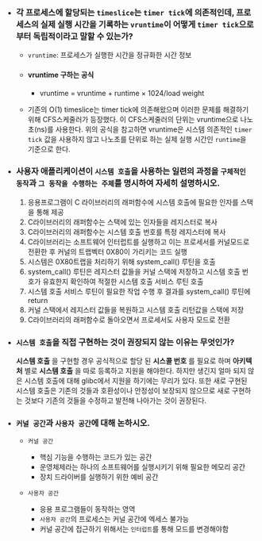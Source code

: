 - ### 각 프로세스에 할당되는 `timeslice`는 `timer tick`에 의존적인데, 프로세스의 실제 실행 시간을 기록하는 `vruntime`이 어떻게 `timer tick`으로부터 독립적이라고 말할 수 있는가?
    - `vruntime`: 프로세스가 실행한 시간을 정규화한 시간 정보

    - #### vruntime 구하는 공식
        - vruntime = vruntime + runtime × 1024/load weight
    
    - 기존의 O(1) timeslice는 timer tick에 의존해왔으며 이러한 문제를 해결하기 위해 CFS스케줄러가 등장했다. 이 CFS스케줄러의 단위는 vruntime으로 나노초(ns)를 사용한다. 위의 공식을 참고하면 vruntime은 시스템 의존적인 `timer tick` 값을 사용하지 않고 나노초를 단위로 하는 실제 실행 시간인 `runtime`을 기준으로 한다.

- ### 사용자 애플리케이션이 `시스템 호출`을 사용하는 일련의 과정을 `구체적인 동작`과 `그 동작을 수행하는 주체`를 명시하여 자세히 설명하시오.
    1. 응용프로그램이 C 라이브러리의 래퍼함수에 시스템 호출에 필요한 인자를 스택을 통해 제공
    2. C라이브러리의 래퍼함수는 스택에 있는 인자들을 레지스터로 복사
    3. C라이브러리의 래퍼함수는 시스템 호출 번호를 특정 레지스터에 복사
    4. C라이브러리는 소프트웨어 인터럽트를 실행하고 이는 프로세서를 커널모드로 전환한 후 커널의 트랩벡터 0X80이 가리키는 코드 실행
    5. 시스템은 0X80트랩을 처리하기 위해 system_call() 루틴을 호출
    6. system_call() 루틴은 레지스터 값들을 커널 스택에 저장하고 시스템 호출 번호가 유효한지 확인하여 적절한 시스템 호출 서비스 루틴 호출
    7. 시스템 호출 서비스 루틴이 필요한 작업 수행 후 결과를 system_call() 루틴에 return
    8. 커널 스택에서 레지스터 값들을 복원하고 시스템 호출 리턴값을 스택에 저장
    9. C라이브러리의 래퍼함수로 돌아오면서 프로세서도 사용자 모드로 전환
    

- ### `시스템 호출`을 직접 구현하는 것이 권장되지 않는 이유는 무엇인가?
    __시스템 호출__ 을 구현할 경우 공식적으로 할당 된 __시스콜 번호__ 를 필요로 하며 __아키텍처__ 별로 __시스템 호출__ 을 따로 등록하고 지원을 해야한다. 하지만 생긴지 얼마 되지 않은 시스템 호출에 대해 glibc에서 지원을 하기에는 무리가 있다. 또한 새로 구현된 시스템 호출은 기존의 것들과 호환성이나 안정성이 보장되지 않으므로 새로 구현하는 것보다 기존의 것들을 수정하고 발전해 나아가는 것이 권장된다. 


- ### `커널 공간`과 `사용자 공간`에 대해 논하시오.
    - `커널 공간`
        - 핵심 기능을 수행하는 코드가 있는 공간
        - 운영체제라는 하나의 소프트웨어를 실행시키기 위해 필요한 메모리 공간
        - 장치 드라이버를 실행하기 위한 예비 공간

    - `사용자 공간`
        - 응용 프로그램들이 동작하는 영역
        - `사용자 공간`의 프로세스는 커널 공간에 엑세스 불가능
        - 커널 공간에 접근하기 위해서는 `인터럽트`를 통해 모드를 변경해야함